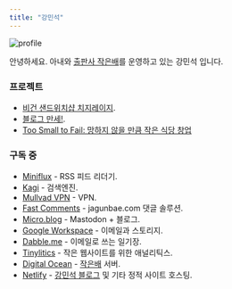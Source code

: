 ```yaml
---
title: "강민석"
---
```


![profile](https://cdn.uploads.micro.blog/140962/2024/profile-pic-1.webp)

안녕하세요. 아내와 [출판사 작은배](https://jagunbae.com/about/)를 운영하고 있는 강민석 입니다.

### 프로젝트
- [비건 샌드위치샵 치지레이지](https://reviews.cheesylazy.com/).
- [블로그 만세!](http://blogmansae.com/).
- [Too Small to Fail: 망하지 않을 만큼 작은 식당 창업](https://jagunbae.com/too-small-to-fail/)

### 구독 중
- [Miniflux](https://miniflux.app/) - RSS 피드 리더기.
- [Kagi](https://kagi.com/) - 검색엔진.
- [Mullvad VPN](https://mullvad.net/en) - VPN.
- [Fast Comments](https://fastcomments.com/) - jagunbae.com 댓글 솔루션.
- [Micro.blog](https://micro.kangminsuk.com/) - Mastodon + 블로그.
- [Google Workspace](https://workspace.google.com/) - 이메일과 스토리지.
- [Dabble.me](https://workspace.google.com/) - 이메일로 쓰는 일기장.
- [Tinylitics](https://tinylytics.app/) - 작은 웹사이트를 위한 애널리틱스.
- [Digital Ocean](https://www.digitalocean.com/) - [작은배](https://jagunbae.com/) 서버.
- [Netlify](https://www.netlify.com/) - [강민석 블로그](https://kangminsuk.com/) 및 기타 정적 사이트 호스팅.